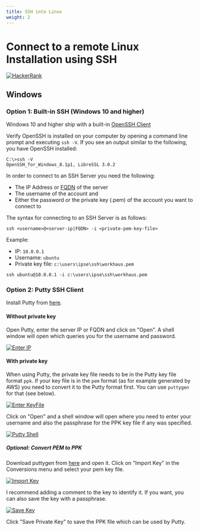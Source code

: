 ```yaml
---
title: SSH into Linux
weight: 2
---
```

# Connect to a remote Linux Installation using SSH

[![HackerRank](https://img.shields.io/badge/LAST%20VALIDATED%20-17%2F12%2F2021-darkgreen)](https://ielts.com.au/articles/how-to-write-the-date-correctly/)

## Windows

### Option 1: Built-in SSH (Windows 10 and higher)

Windows 10 and higher ship with a built-in [OpenSSH Client](https://docs.microsoft.com/en-us/windows-server/administration/openssh/openssh_overview)

Verify OpenSSH is installed on your computer by opening a command line prompt and executing `ssh -V`. If you see an output similar to the following, you have OpenSSH installed:

```shell
C:\>ssh -V
OpenSSH_for_Windows_8.1p1, LibreSSL 3.0.2
```

In order to connect to an SSH Server you need the following:

- The IP Address or [FQDN](https://en.wikipedia.org/wiki/Fully_qualified_domain_name) of the server
- The username of the account and
- Either the password or the private key (.pem) of the account you want to connect to

The syntax for connecting to an SSH Server is as follows:

```shell
ssh <username>@<server-ip|FQDN> -i <private-pem-key-file>
```

Example:

- IP: `10.0.0.1`
- Username: `ubuntu`
- Private key file: `c:\users\ipse\ssh\workhaus.pem`

```text
ssh ubuntu@10.0.0.1 -i c:\users\ipse\ssh\workhaus.pem
```

### Option 2: Putty SSH Client

Install Putty from [here](https://www.chiark.greenend.org.uk/~sgtatham/putty/latest.html).

#### Without private key

Open Putty, enter the server IP or FQDN and click on "Open". A shell window will open which queries you for the username and password.

[![Enter IP](/assets/images/howto/cloud/ssh-remote-machine/putty-ip.png)](/assets/images/howto/cloud/ssh-remote-machine/putty-ip.png)

#### With private key

When using Putty, the private key file needs to be in the Putty key file format `ppk`. If your key file is in the `pem` format
(as for example generated by AWS) you need to convert it to the Putty format first. You can use `puttygen` for that (see below).

[![Enter KeyFile](/assets/images/howto/cloud/ssh-remote-machine/putty-key.png)](/assets/images/howto/cloud/ssh-remote-machine/putty-key.png)

Click on "Open" and a shell window will open where you need to enter your username and also the passphrase for the PPK key file if any was specified.

[![Putty Shell](/assets/images/howto/cloud/ssh-remote-machine/putty-shell-ec2.png)](/assets/images/howto/cloud/ssh-remote-machine/putty-shell-ec2.png)

##### Optional: Convert PEM to PPK

Download puttygen from [here](https://www.chiark.greenend.org.uk/~sgtatham/putty/latest.html) and open it. Click on
"Import Key" in the Conversions menu and select your pem key file.

[![Import Key](/assets/images/howto/cloud/ssh-remote-machine/puttygen-import.png)](/assets/images/howto/cloud/ssh-remote-machine/puttygen-import.png)

I recommend adding a comment to the key to identify it. If you want, you can also save the key with a passphrase.

[![Save Key](/assets/images/howto/cloud/ssh-remote-machine/puttygen-save.png)](/assets/images/howto/cloud/ssh-remote-machine/puttygen-save.png)

Click "Save Private Key" to save the PPK file which can be used by Putty.
